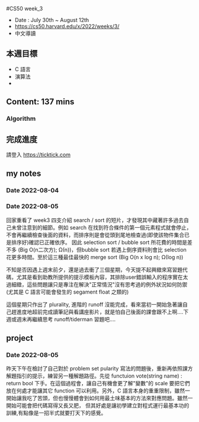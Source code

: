 #CS50 week_3
- Date : July 30th ~ August 12th
- https://cs50.harvard.edu/x/2022/weeks/3/
- 中文導讀

## 本週目標
- C 語言
- 演算法
- 

## Content:  137 mins
### Algorithm



## 完成進度
請登入 https://ticktick.com

## my notes
### Date 2022-08-04


### Date 2022-08-05
回家重看了 week3 四支介紹 search / sort 的短片，才發現其中藏著許多過去自己未曾注意到的細節。例如 search 在找到符合條件的第一個元素程式就會停止，不會再繼續檢查後面的資料，而排序則是會從頭到尾地檢查過(即使該物件集合已是排序好)確認已正確依序。
因此 selection sort / bubble sort 所花費的時間是差不多 (Big O(n二次方); Ω(n))，但bubble sort 若遇上倒序資料則會比 selection 花更多時間。至於這三種最佳最快的 merge sort (Big O(n x log n); Ω(log n))

不知是否因遇上週末前夕，還是過去衝了三個星期，今天提不起興緻來寫習題代碼，尤其是看到助教所提供的提示模板內容，其排除user錯誤輸入的程序實在太過細緻，這些問題讓只是專注在解決"正常情況"沒有思考過的例外狀況如何防禦(尤其是 C 語言可能會發生的 segament float 之類的)

這個星期只作出了 plurality, 進階的 runoff 沒能完成，看來當初一開始急著讓自己趕進度地超前完成讀筆記與看講座影片，就是怕自己後面的課會跟不上啊....下週或週末再繼續思考 runoff/tiderman 習題吧....

## project
### Date 2022-08-05
昨天下午在檢討了自己對於 problem set pularity 寫法的問題後，重新再依照課方解題指引的提示，練習另一種解題路徑。先從 functuion vote(string name) : return bool  下手。在這個過程會，讓自己有機會更了解"變數"的 scale 要把它們放在何處才能讓其它 function 可以利用。另外，C 語言本身的重重限制，雖然一開始讓我吃了苦頭，但也慢慢體會到如何用最土味基本的方法來對應問題。雖然一開始可能會把代碼寫得又長又肥， 但其好處是讓初學建立對程式運行最基本功的訓練,有點像是一招半式就要打天下的感覺。
 


